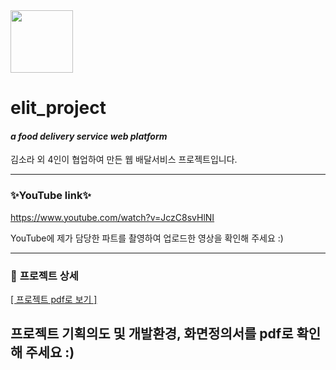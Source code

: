 
<img src ="https://user-images.githubusercontent.com/89364507/149678582-f750c319-2e64-495b-bcdb-c21c87fee8a1.png" width="100" >


# **elit_project**

#### *a food delivery service web platform*

김소라 외 4인이 협업하여 만든 웹 배달서비스 프로젝트입니다. 

---

### **✨YouTube link✨**
<a href="https://www.youtube.com/watch?v=JczC8svHlNI" target="_blank" rel="noopener"> https://www.youtube.com/watch?v=JczC8svHlNI</a>



YouTube에 제가 담당한 파트를 촬영하여 업로드한 영상을 확인해 주세요 :)

---

### 📌  **프로젝트 상세**
<a href="https://drive.google.com/file/d/1ASvnZ5V95S9NWzgoVTMi0tZW5MWBdWcG/view?usp=sharing" target="_blank" rel="noopener noreferrer">[ 프로젝트 pdf로 보기 ]</a>


프로젝트 기획의도 및 개발환경, 화면정의서를 pdf로 확인해 주세요 :) 
---


